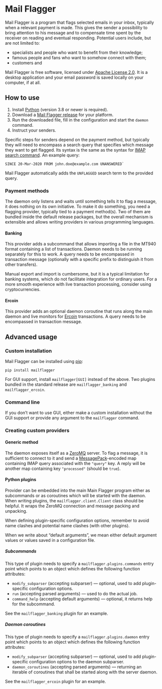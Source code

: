 # Mail Flagger

Mail Flagger is a program that flags selected emails in your inbox, typically when a relevant payment is made. This gives the sender a possibility to bring attention to his message and to compensate time spent by the receiver on reading and eventual responding. Potential users include, but are not limited to:

* specialists and people who want to benefit from their knowledge;
* famous people and fans who want to somehow connect with them;
* customers and 

Mail Flagger is free software, licensed under [Apache License 2.0](https://apache.org/licenses/LICENSE-2.0). It is a desktop application and your email password is saved locally on your computer, if at all.

## How to use

1. Install [Python](https://www.python.org) (version 3.8 or newer is required).
2. Download a [Mail Flagger release](#) for your platform.
3. Run the downloaded file, fill in the configuration and start the `daemon` command.
4. Instruct your senders.

Specific steps for senders depend on the payment method, but typically they will need to encompass a search query that specifies which message they want to get flagged. Its syntax is the same as the syntax for [IMAP search command](https://tools.ietf.org/html/rfc3501#section-6.4.4). An example query:

```
SINCE 20-Mar-2020 FROM john.doe@example.com UNANSWERED`
```

Mail Flagger automatically adds the `UNFLAGGED` search term to the provided query.

### Payment methods

The daemon only listens and waits until something tells it to flag a message, it does nothing on its own initiative. To make it do something, you need a flagging provider, typically tied to a payment method(s). Two of them are bundled inside the default release packages, but the overall mechanism is extensible and allows writing providers in various programming languages.

#### Banking

This provider adds a subcommand that allows importing a file in the MT940 format containing a list of transactions. Daemon needs to be running separately for this to work. A query needs to be encompassed in transaction message (optionally with a specific prefix to distinguish it from other transfers).

Manual export and import is cumbersome, but it is a typical limitation for banking systems, which do not facilitate integration for ordinary users. For a more smooth experience with live transaction processing, consider using cryptocurrencies.

#### Ercoin

This provider adds an optional daemon coroutine that runs along the main daemon and live monitors for [Ercoin](https://ercoin.tech) transactions. A query needs to be encompassed in transaction message.

## Advanced usage

### Custom installation

Mail Flagger can be installed using [pip](https://pip.pypa.io):

```
pip install mailflagger
```

For GUI support, install `mailflagger[GUI]` instead of the above. Two plugins bundled in the standard release are `mailflagger_banking` and `mailflagger_ercoin`.

### Command line

If you don’t want to use GUI, either make a custom installation without the GUI support or provide any argument to the `mailflagger` command.

### Creating custom providers

#### Generic method

The daemon exposes itself as a [ZeroMQ](https://zeromq.org) server. To flag a message, it is sufficient to connect to it and send a [MessagePack](https://msgpack.org)-encoded map containing IMAP query associated with the `"query"` key. A reply will be another map containing key `"processed"` (should be `true`).

#### Python plugins

Provider can be embedded into the main Main Flagger program either as subcommands or as coroutines which will be started with the daemon. When writing plugins, the `mailflagger.client.Client` class should be helpful. It wraps the ZeroMQ connection and message packing and unpacking.

When defining plugin-specific configuration options, remember to avoid name clashes and potential name clashes (with other plugins).

When we write about “default arguments”, we mean either default argument values or values saved in a configuration file.

##### Subcommands

This type of plugin needs to specify a `mailflagger.plugins.commands` entry point which points to an object which defines the following function attributes:

* `modify_subparser` (accepting subparser) — optional, used to add plugin-specific configuration options.
* `run` (accepting parsed arguments) — used to do the actual job.
* `command_help` (accepting default arguments) — optional, it returns help for the subcommand.

See the `mailflagger_banking` plugin for an example.

##### Daemon coroutines

This type of plugin needs to specify a `mailflagger.plugins.daemon` entry point which points to an object which defines the following function attributes:

* `modify_subparser` (accepting subparser) — optional, used to add plugin-specific configuration options to the daemon subparser.
* `daemon_coroutines` (accepting parsed arguments) — returning an iterable of coroutines that shall be started along with the server daemon.

See the `mailflagger_ercoin` plugin for an example.
